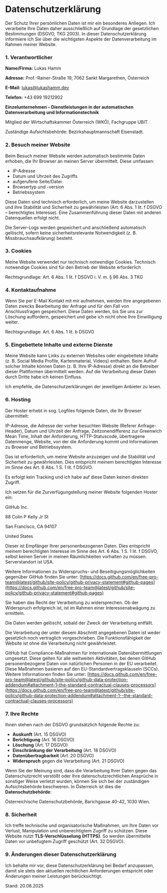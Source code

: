 # Datenschutzerklärung

Der Schutz Ihrer persönlichen Daten ist mir ein besonderes Anliegen. Ich verarbeite Ihre Daten daher ausschließlich auf Grundlage der gesetzlichen Bestimmungen (DSGVO, TKG 2003). In dieser Datenschutzerklärung informiere ich Sie über die wichtigsten Aspekte der Datenverarbeitung im Rahmen meiner Website.

### **1. Verantwortlicher**

**Name/Firma:** Lukas Hamm

**Adresse:** Prof.-Rainer-Straße 19, 7062 Sankt Margarethen, Österreich

**E-Mail:** lukas@lukashamm.dev

**Telefon:** +43 699 19212902

**Einzelunternehmen – Dienstleistungen in der automatischen Datenverarbeitung und Informationstechnik**

Mitglied der Wirtschaftskammer Österreich (WKÖ), Fachgruppe UBIT.

Zuständige Aufsichtsbehörde: Bezirkshauptmannschaft Eisenstadt.

### **2. Besuch meiner Website**

Beim Besuch meiner Website werden automatisch bestimmte Daten erhoben, die Ihr Browser an meinen Server übermittelt. Diese umfassen:

- IP-Adresse
- Datum und Uhrzeit des Zugriffs
- aufgerufene Seite/Datei
- Browsertyp und -version
- Betriebssystem

Diese Daten sind technisch erforderlich, um meine Website darzustellen und ihre Stabilität und Sicherheit zu gewährleisten (Art. 6 Abs. 1 lit. f DSGVO – berechtigtes Interesse). Eine Zusammenführung dieser Daten mit anderen Datenquellen erfolgt nicht.

Die Server-Logs werden gespeichert und anschließend automatisch gelöscht, sofern keine sicherheitsrelevante Notwendigkeit (z. B. Missbrauchsaufklärung) besteht.

### **3. Cookies**

Meine Website verwendet nur technisch notwendige Cookies. Technisch notwendige Cookies sind für den Betrieb der Website erforderlich

Rechtsgrundlage: Art. 6 Abs. 1 lit. f DSGVO i. V. m. § 96 Abs. 3 TKG

### **4. Kontaktaufnahme**

Wenn Sie per E-Mail Kontakt mit mir aufnehmen, werden Ihre angegebenen Daten zwecks Bearbeitung der Anfrage und für den Fall von Anschlussfragen gespeichert. Diese Daten werden, bis Sie uns zur Löschung auffordern, gespeichert und gebe ich nicht ohne Ihre Einwilligung weiter.

Rechtsgrundlage: Art. 6 Abs. 1 lit. b DSGVO

### **5. Eingebettete Inhalte und externe Dienste**

Meine Website kann Links zu externen Websites oder eingebettete Inhalte (z. B. Social Media Profile, Kartenmaterial, Videos) enthalten. Beim Aufruf solcher Inhalte können Daten (z. B. Ihre IP-Adresse) direkt an die Betreiber dieser Plattformen übermittelt werden. Auf die Verarbeitung dieser Daten durch Dritte habe ich keinen Einfluss.

Ich empfehle, die Datenschutzerklärungen der jeweiligen Anbieter zu lesen.

### **6. Hosting**

Der Hoster erhebt in sog. Logfiles folgende Daten, die Ihr Browser übermittelt:

IP-Adresse, die Adresse der vorher besuchten Website (Referer Anfrage-Header), Datum und Uhrzeit der Anfrage, Zeitzonendifferenz zur Greenwich Mean Time, Inhalt der Anforderung, HTTP-Statuscode, übertragene Datenmenge, Website, von der die Anforderung kommt und Informationen zu Browser und Betriebssystem.

Das ist erforderlich, um meine Website anzuzeigen und die Stabilität und Sicherheit zu gewährleisten. Dies entspricht meinem berechtigten Interesse im Sinne des Art. 6 Abs. 1 S. 1 lit. f DSGVO.

Es erfolgt kein Tracking und ich habe auf diese Daten keinen direkten Zugriff.

Ich setzen für die Zurverfügungstellung meiner Website folgenden Hoster ein:

GitHub Inc.

88 Colin P Kelly Jr St

San Francisco, CA 94107

United States

Dieser ist Empfänger Ihrer personenbezogenen Daten. Dies entspricht meinem berechtigten Interesse im Sinne des Art. 6 Abs. 1 S. 1 lit. f DSGVO, selbst keinen Server in meinen Räumlichkeiten vorhalten zu müssen. Serverstandort ist USA.

Weitere Informationen zu Widerspruchs- und Beseitigungsmöglichkeiten gegenüber GitHub finden Sie unter: [https://docs.github.com/en/free-pro-team@latest/github/site-policy/github-privacy-statement#github-pages](https://docs.github.com/en/free-pro-team@latest/github/site-policy/github-privacy-statement#github-pages)

Sie haben das Recht der Verarbeitung zu widersprechen. Ob der Widerspruch erfolgreich ist, ist im Rahmen einer Interessenabwägung zu ermitteln.

Die Daten werden gelöscht, sobald der Zweck der Verarbeitung entfällt.

Die Verarbeitung der unter diesem Abschnitt angegebenen Daten ist weder gesetzlich noch vertraglich vorgeschrieben. Die Funktionsfähigkeit der Website ist ohne die Verarbeitung nicht gewährleistet.

GitHub hat Compliance-Maßnahmen für internationale Datenübermittlungen umgesetzt. Diese gelten für alle weltweiten Aktivitäten, bei denen GitHub personenbezogene Daten von natürlichen Personen in der EU verarbeitet. Diese Maßnahmen basieren auf den EU-Standardvertragsklauseln (SCCs). Weitere Informationen finden Sie unter: [https://docs.github.com/en/free-pro-team@latest/github/site-policy/github-data-protection-addendum#attachment-1–the-standard-contractual-clauses-processors](https://docs.github.com/en/free-pro-team@latest/github/site-policy/github-data-protection-addendum#attachment-1--the-standard-contractual-clauses-processors)

### **7. Ihre Rechte**

Ihnen stehen nach der DSGVO grundsätzlich folgende Rechte zu:

- **Auskunft** (Art. 15 DSGVO)
- **Berichtigung** (Art. 16 DSGVO)
- **Löschung** (Art. 17 DSGVO)
- **Einschränkung der Verarbeitung** (Art. 18 DSGVO)
- **Datenübertragbarkeit** (Art. 20 DSGVO)
- **Widerspruch** gegen die Verarbeitung (Art. 21 DSGVO)

Wenn Sie der Meinung sind, dass die Verarbeitung Ihrer Daten gegen das Datenschutzrecht verstößt oder Ihre datenschutzrechtlichen Ansprüche in sonstiger Weise verletzt wurden, können Sie sich bei der zuständigen Aufsichtsbehörde beschweren. In Österreich ist dies die **Datenschutzbehörde**:

Österreichische Datenschutzbehörde, Barichgasse 40-42, 1030 Wien.

### **8. Sicherheit**

Ich treffe technische und organisatorische Maßnahmen, um Ihre Daten vor Verlust, Manipulation und unberechtigtem Zugriff zu schützen. Diese Website nutzt **TLS-Verschlüsselung (HTTPS)**. So werden übermittelte Daten vor unbefugtem Zugriff geschützt (Art. 32 DSGVO).

### **9. Änderungen dieser Datenschutzerklärung**

Ich behalte mir vor, diese Datenschutzerklärung bei Bedarf anzupassen, damit sie stets den aktuellen rechtlichen Anforderungen entspricht oder Änderungen meiner Leistungen berücksichtigt.

Stand: 20.08.2025
